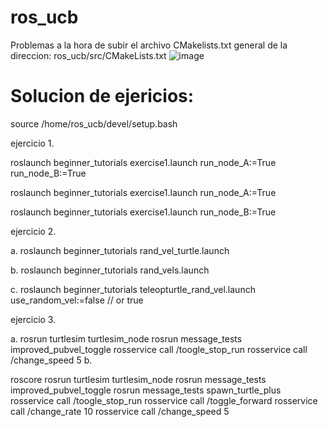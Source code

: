 # ros_ucb
Problemas a la hora de subir el archivo CMakelists.txt general de la direccion: ros_ucb/src/CMakeLists.txt
![image](https://github.com/Luis-Lanza08/ros_ucb/assets/129080944/bccfbd14-d0e4-49ee-9aba-30a7a1ecb121)

# Solucion de ejericios:

source /home/ros_ucb/devel/setup.bash


ejercicio 1.

roslaunch beginner_tutorials exercise1.launch run_node_A:=True run_node_B:=True

roslaunch beginner_tutorials exercise1.launch run_node_A:=True

roslaunch beginner_tutorials exercise1.launch run_node_B:=True

ejercicio 2.

a.
roslaunch beginner_tutorials rand_vel_turtle.launch

b.
roslaunch beginner_tutorials rand_vels.launch

c.
roslaunch beginner_tutorials teleopturtle_rand_vel.launch use_random_vel:=false   // or true

ejercicio 3.


a.
rosrun turtlesim turtlesim_node
rosrun message_tests improved_pubvel_toggle
rosservice call /toogle_stop_run
rosservice call /change_speed 5
b.

roscore
rosrun turtlesim turtlesim_node
rosrun message_tests improved_pubvel_toggle
rosrun message_tests spawn_turtle_plus
rosservice call /toogle_stop_run
rosservice call /toggle_forward
rosservice call /change_rate 10
rosservice call /change_speed 5
